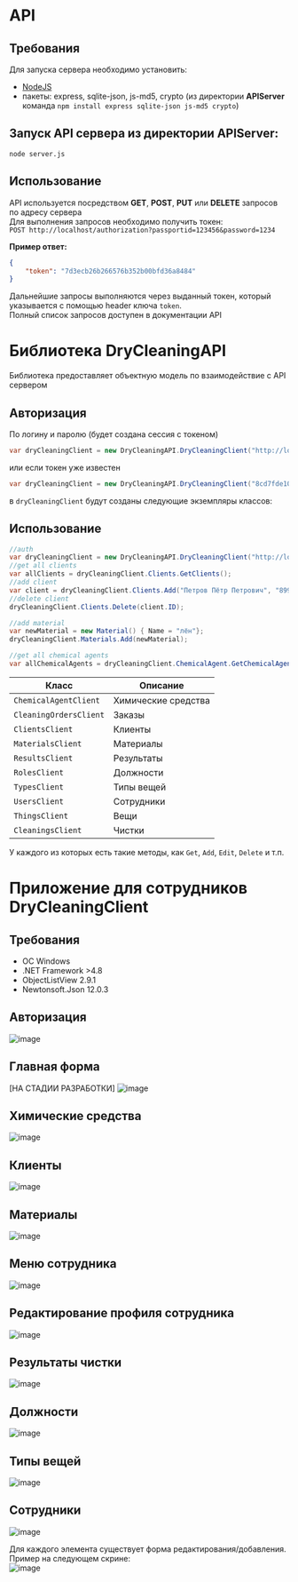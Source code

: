 # API  
## Требования
Для запуска сервера необходимо установить:  
* [NodeJS](https://nodejs.org/ru/)
* пакеты: express, sqlite-json, js-md5, crypto (из директории **APIServer** команда `npm install express sqlite-json js-md5 crypto`)

## Запуск API сервера из директории **APIServer**:  
`node server.js`
## Использование
API используется посредством **GET**, **POST**, **PUT** или **DELETE** запросов по адресу сервера  
Для выполнения запросов необходимо получить токен:  
`POST http://localhost/authorization?passportid=123456&password=1234`  

**Пример ответ:**  
```json
{
    "token": "7d3ecb26b266576b352b00bfd36a8484"
}
```

Дальнейшие запросы выполняются через выданный токен, который указывается с помощью header ключа `token`.  
Полный список запросов доступен в документации API

# Библиотека **DryCleaningAPI**
Библиотека предоставляет объектную модель по взаимодействие с API сервером  
## Авторизация
По логину и паролю (будет создана сессия с токеном)  
```csharp
var dryCleaningClient = new DryCleaningAPI.DryCleaningClient("http://localhost", 1234, "password");
```

или если токен уже известен  
```csharp
var dryCleaningClient = new DryCleaningAPI.DryCleaningClient("8cd7fde10d6dbad74c13a809a1aea0c4");
```

в `dryCleaningClient` будут созданы следующие экземпляры классов:  

## Использование  
```csharp
//auth
var dryCleaningClient = new DryCleaningAPI.DryCleaningClient("http://localhost", 123456, "pass123word");
//get all clients
var allClients = dryCleaningClient.Clients.GetClients();
//add client
var client = dryCleaningClient.Clients.Add("Петров Пётр Петрович", "89997895432");
//delete client
dryCleaningClient.Clients.Delete(client.ID);

//add material
var newMaterial = new Material() { Name = "лён"};
dryCleaningClient.Materials.Add(newMaterial);

//get all chemical agents
var allChemicalAgents = dryCleaningClient.ChemicalAgent.GetChemicalAgents();
```
| **Класс** | **Описание** |
| ------ | ------ |
| `ChemicalAgentClient`  | Химические средства |
| `CleaningOrdersClient` | Заказы |
| `ClientsClient` | Клиенты |
| `MaterialsClient` | Материалы |
| `ResultsClient` | Результаты |
| `RolesClient` | Должности |
| `TypesClient` | Типы вещей |
| `UsersClient` | Сотрудники |
| `ThingsClient` | Вещи |
| `CleaningsClient` | Чистки |

У каждого из которых есть такие методы, как `Get`, `Add`, `Edit`, `Delete` и т.п.

# Приложение для сотрудников DryCleaningClient
## Требования
* ОС Windows
* .NET Framework >4.8
* ObjectListView 2.9.1
* Newtonsoft.Json 12.0.3
## Авторизация
![image](DryCleaningClient/Images/Auth.png)
## Главная форма
[НА СТАДИИ РАЗРАБОТКИ]
![image](DryCleaningClient/Images/Main.png)
## Химические средства
![image](DryCleaningClient/Images/ChemicalAgent.png)
## Клиенты
![image](DryCleaningClient/Images/Clients.png)
## Материалы
![image](DryCleaningClient/Images/Materials.png)
## Меню сотрудника
![image](DryCleaningClient/Images/Profile.png)
## Редактирование профиля сотрудника
![image](DryCleaningClient/Images/ProfileSettings.png)
## Результаты чистки
![image](DryCleaningClient/Images/Results.png)
## Должности
![image](DryCleaningClient/Images/Roles.png)
## Типы вещей
![image](DryCleaningClient/Images/Types.png)
## Сотрудники
![image](DryCleaningClient/Images/Users.png)

Для каждого элемента существует форма редактирования/добавления. Пример на следующем скрине:  
![image](DryCleaningClient/Images/EditClient.png)